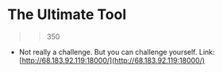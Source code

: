 # The Ultimate Tool
>> 350
- Not really a challenge. But you can challenge yourself. Link: [http://68.183.92.119:18000/](http://68.183.92.119:18000/)